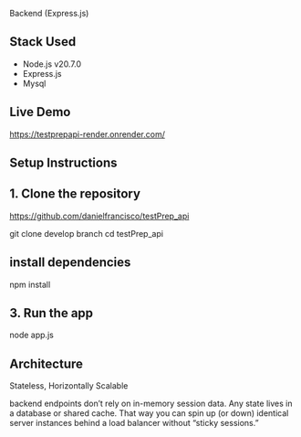 Backend (Express.js)

## Stack Used

- Node.js v20.7.0
- Express.js
- Mysql

## Live Demo

https://testprepapi-render.onrender.com/

## Setup Instructions

## 1. Clone the repository
https://github.com/danielfrancisco/testPrep_api

git clone develop branch
cd testPrep_api

## install dependencies

npm install

## 3. Run the app

node app.js

## Architecture

Stateless, Horizontally Scalable

backend endpoints don’t rely on in-memory session data. Any state  lives in a database or shared cache. That way you can spin up (or down) identical server instances behind a load balancer without “sticky sessions.”